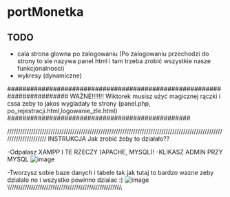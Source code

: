 # portMonetka
## TODO
- cala strona glowna po zalogowaniu (Po zalogowaniu przechodzi do strony to sie nazywa panel.html i tam trzeba zrobić wszystkie nasze funkcjonalnosci)
- wykresy (dynamiczne) 

########################################################################
WAŻNE!!!!!!!
Wiktorek musisz użyć magicznej rączki i cssa zeby to jakos wygladały te strony (panel.php, po_rejestracji.html,logowanie_zle.html)
################################################




/////////////////////////////////////////////////////////////////////////////////////////////////////////////////////
INSTRUKCJA
Jak zrobić żeby to działało??

-Odpalasz XAMPP I TE RZECZY (APACHE, MYSQL)!
-KLIKASZ ADMIN PRZY MYSQL
![image](https://github.com/bvmbo/portMonetka/assets/122406602/167fa479-112e-4f66-8e96-553176a3b2dc)

-Tworzysz sobie baze danych i tabele tak jak tutaj to bardzo wazne zeby dzialalo no i wszystko powinno dzialac :)
![image](https://github.com/bvmbo/portMonetka/assets/122406602/ba2a57b9-8fcd-4375-b93c-0e88f86b0c9d)
\\\\\\\\\\\\\\\\\\\\\\\\\\\\\\\\\\\\\\\\\\\\\\\\\\\\\\\\\\\\\\\\\\\\\\\\\\\\\\\\\\\\\\\\\\\\\\\\\\\\\\\\\\\\\\\\\\\\\\\\\

